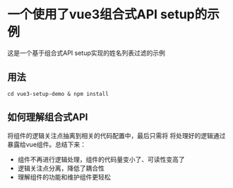 # 一个使用了vue3组合式API setup的示例

这是一个基于组合式API setup实现的姓名列表过滤的示例

## 用法
```
cd vue3-setup-demo & npm install
```

## 如何理解组合式API
将组件的逻辑关注点抽离到相关的代码配置中，最后只需将
将处理好的逻辑通过暴露给vue组件。总结下来：

* 组件不再进行逻辑处理，组件的代码量变小了、可读性变高了
* 逻辑关注点分离，降低了耦合性
* 理解组件的功能和维护组件更轻松

